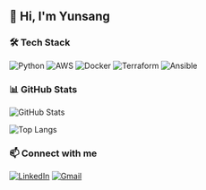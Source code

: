 ## 👋 Hi, I'm Yunsang

### 🛠️ Tech Stack
![Python](https://img.shields.io/badge/-Python-3776AB?style=flat&logo=python&logoColor=white)
![AWS](https://img.shields.io/badge/-AWS-232F3E?style=flat&logo=amazonaws&logoColor=white)
![Docker](https://img.shields.io/badge/-Docker-2496ED?style=flat&logo=docker&logoColor=white)
![Terraform](https://img.shields.io/badge/-Terraform-623CE4?style=flat&logo=terraform&logoColor=white)
![Ansible](https://img.shields.io/badge/-Ansible-EE0000?style=flat&logo=ansible&logoColor=white)

### 📊 GitHub Stats
![GitHub Stats](https://github-readme-stats.vercel.app/api?username=yunss719&show_icons=true&theme=radical)

![Top Langs](https://github-readme-stats.vercel.app/api/top-langs/?username=yunss719&layout=compact&theme=radical)

### 📫 Connect with me
[![LinkedIn](https://img.shields.io/badge/LinkedIn-0077B5?style=flat&logo=linkedin&logoColor=white)](https://linkedin.com/in/YOUR_ID)
[![Gmail](https://img.shields.io/badge/Gmail-D14836?style=flat&logo=gmail&logoColor=white)](mailto:ys26@inu.ac.kr)
